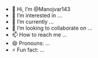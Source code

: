 - 👋 Hi, I’m @Manojvar143
- 👀 I’m interested in ...
- 🌱 I’m currently  ...
- 💞️ I’m looking to collaborate on ...
- 📫 How to reach me ...
- 😄 Pronouns: ...
- ⚡ Fun fact: ...

<!---
ManojShala143/ManojShala143 is a ✨ special ✨ repository because its `README.md` (this file) appears on your GitHub profile.
You can click the Preview link to take a look at your changes.
--->
